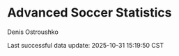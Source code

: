 # Advanced Soccer Statistics
Denis Ostroushko

<!-- gfm -->

Last successful data update: 2025-10-31 15:19:50 CST
